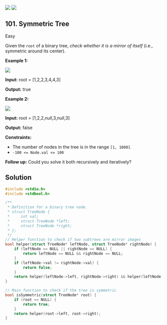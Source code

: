 [![](https://img.shields.io/github/stars/LeetCode-in-C/LeetCode-in-C?label=Stars&style=flat-square)](https://github.com/LeetCode-in-C/LeetCode-in-C)
[![](https://img.shields.io/github/forks/LeetCode-in-C/LeetCode-in-C?label=Fork%20me%20on%20GitHub%20&style=flat-square)](https://github.com/LeetCode-in-C/LeetCode-in-C/fork)

## 101\. Symmetric Tree

Easy

Given the `root` of a binary tree, _check whether it is a mirror of itself_ (i.e., symmetric around its center).

**Example 1:**

![](https://assets.leetcode.com/uploads/2021/02/19/symtree1.jpg)

**Input:** root = [1,2,2,3,4,4,3]

**Output:** true

**Example 2:**

![](https://assets.leetcode.com/uploads/2021/02/19/symtree2.jpg)

**Input:** root = [1,2,2,null,3,null,3]

**Output:** false

**Constraints:**

*   The number of nodes in the tree is in the range `[1, 1000]`.
*   `-100 <= Node.val <= 100`

**Follow up:** Could you solve it both recursively and iteratively?

## Solution

```c
#include <stdio.h>
#include <stdbool.h>

/**
 * Definition for a binary tree node.
 * struct TreeNode {
 *     int val;
 *     struct TreeNode *left;
 *     struct TreeNode *right;
 * };
 */
// Helper function to check if two subtrees are mirror images
bool helper(struct TreeNode* leftNode, struct TreeNode* rightNode) {
    if (leftNode == NULL || rightNode == NULL) {
        return leftNode == NULL && rightNode == NULL;
    }
    if (leftNode->val != rightNode->val) {
        return false;
    }
    return helper(leftNode->left, rightNode->right) && helper(leftNode->right, rightNode->left);
}

// Main function to check if the tree is symmetric
bool isSymmetric(struct TreeNode* root) {
    if (root == NULL) {
        return true;
    }
    return helper(root->left, root->right);
}
```